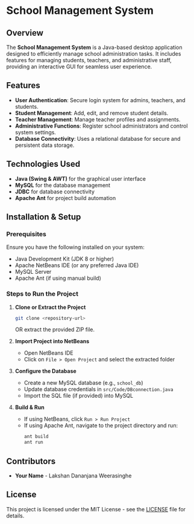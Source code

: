 # School Management System

## Overview
The **School Management System** is a Java-based desktop application designed to efficiently manage school administration tasks. It includes features for managing students, teachers, and administrative staff, providing an interactive GUI for seamless user experience.

## Features
- **User Authentication**: Secure login system for admins, teachers, and students.
- **Student Management**: Add, edit, and remove student details.
- **Teacher Management**: Manage teacher profiles and assignments.
- **Administrative Functions**: Register school administrators and control system settings.
- **Database Connectivity**: Uses a relational database for secure and persistent data storage.

## Technologies Used
- **Java (Swing & AWT)** for the graphical user interface
- **MySQL** for the database management
- **JDBC** for database connectivity
- **Apache Ant** for project build automation

## Installation & Setup

### Prerequisites
Ensure you have the following installed on your system:
- Java Development Kit (JDK 8 or higher)
- Apache NetBeans IDE (or any preferred Java IDE)
- MySQL Server
- Apache Ant (if using manual build)

### Steps to Run the Project
1. **Clone or Extract the Project**
   ```sh
   git clone <repository-url>
   ```
   OR extract the provided ZIP file.

2. **Import Project into NetBeans**
   - Open NetBeans IDE
   - Click on `File > Open Project` and select the extracted folder

3. **Configure the Database**
   - Create a new MySQL database (e.g., `school_db`)
   - Update database credentials in `src/Code/DBconnection.java`
   - Import the SQL file (if provided) into MySQL

4. **Build & Run**
   - If using NetBeans, click `Run > Run Project`
   - If using Apache Ant, navigate to the project directory and run:
     ```sh
     ant build
     ant run
     ```

## Contributors
- **Your Name** - Lakshan Dananjana Weerasinghe

## License
This project is licensed under the MIT License - see the [LICENSE](LICENSE) file for details.

